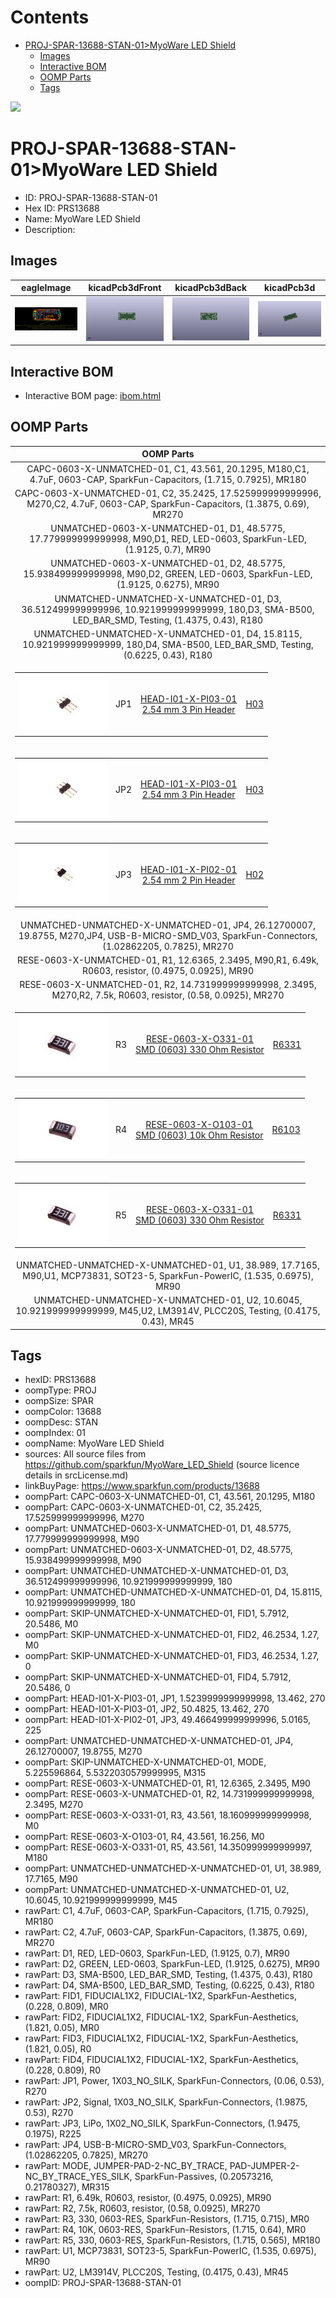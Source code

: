 



Contents
========

* [PROJ-SPAR-13688-STAN-01>MyoWare LED Shield](#proj-spar-13688-stan-01myoware-led-shield)
	* [Images](#images)
	* [Interactive BOM](#interactive-bom)
	* [OOMP Parts](#oomp-parts)
	* [Tags](#tags)
  
![][im]
# PROJ-SPAR-13688-STAN-01>MyoWare LED Shield

- ID: PROJ-SPAR-13688-STAN-01
- Hex ID: PRS13688
- Name: MyoWare LED Shield
- Description: 

## Images
  
  

|eagleImage|kicadPcb3dFront|kicadPcb3dBack|kicadPcb3d|
| :---: | :---: | :---: | :---: |
|[![eagleImage](eagleImage_140.png)](eagleImage_600.png)|[![kicadPcb3dFront](kicadPcb3dFront_140.png)](kicadPcb3dFront_600.png)|[![kicadPcb3dBack](kicadPcb3dBack_140.png)](kicadPcb3dBack_600.png)|[![kicadPcb3d](kicadPcb3d_140.png)](kicadPcb3d_600.png)|

## Interactive BOM

- Interactive BOM page: [ibom.html](kicad/bom/ibom.html)

## OOMP Parts
  

|OOMP Parts|
| :---: |
|CAPC-0603-X-UNMATCHED-01, C1, 43.561, 20.1295, M180,C1, 4.7uF, 0603-CAP, SparkFun-Capacitors, (1.715, 0.7925), MR180|
|CAPC-0603-X-UNMATCHED-01, C2, 35.2425, 17.525999999999996, M270,C2, 4.7uF, 0603-CAP, SparkFun-Capacitors, (1.3875, 0.69), MR270|
|UNMATCHED-0603-X-UNMATCHED-01, D1, 48.5775, 17.779999999999998, M90,D1, RED, LED-0603, SparkFun-LED, (1.9125, 0.7), MR90|
|UNMATCHED-0603-X-UNMATCHED-01, D2, 48.5775, 15.938499999999998, M90,D2, GREEN, LED-0603, SparkFun-LED, (1.9125, 0.6275), MR90|
|UNMATCHED-UNMATCHED-X-UNMATCHED-01, D3, 36.512499999999996, 10.921999999999999, 180,D3, SMA-B500, LED_BAR_SMD, Testing, (1.4375, 0.43), R180|
|UNMATCHED-UNMATCHED-X-UNMATCHED-01, D4, 15.8115, 10.921999999999999, 180,D4, SMA-B500, LED_BAR_SMD, Testing, (0.6225, 0.43), R180|
|<table><tr><td>![HEAD-I01-X-PI03-01](https://raw.githubusercontent.com/oomlout/oomlout_OOMP_parts/main/HEAD-I01-X-PI03-01/image_140.jpg)</td><td> JP1</td><td>[HEAD-I01-X-PI03-01<br>2.54 mm 3 Pin Header](https://github.com/oomlout/oomlout_OOMP_parts/tree/main/HEAD-I01-X-PI03-01/)</td><td>[H03](https://github.com/oomlout/oomlout_OOMP_parts/tree/main/HEAD-I01-X-PI03-01/)</td></tr></table>|
|<table><tr><td>![HEAD-I01-X-PI03-01](https://raw.githubusercontent.com/oomlout/oomlout_OOMP_parts/main/HEAD-I01-X-PI03-01/image_140.jpg)</td><td> JP2</td><td>[HEAD-I01-X-PI03-01<br>2.54 mm 3 Pin Header](https://github.com/oomlout/oomlout_OOMP_parts/tree/main/HEAD-I01-X-PI03-01/)</td><td>[H03](https://github.com/oomlout/oomlout_OOMP_parts/tree/main/HEAD-I01-X-PI03-01/)</td></tr></table>|
|<table><tr><td>![HEAD-I01-X-PI02-01](https://raw.githubusercontent.com/oomlout/oomlout_OOMP_parts/main/HEAD-I01-X-PI02-01/image_140.jpg)</td><td> JP3</td><td>[HEAD-I01-X-PI02-01<br>2.54 mm 2 Pin Header](https://github.com/oomlout/oomlout_OOMP_parts/tree/main/HEAD-I01-X-PI02-01/)</td><td>[H02](https://github.com/oomlout/oomlout_OOMP_parts/tree/main/HEAD-I01-X-PI02-01/)</td></tr></table>|
|UNMATCHED-UNMATCHED-X-UNMATCHED-01, JP4, 26.12700007, 19.8755, M270,JP4, USB-B-MICRO-SMD_V03, SparkFun-Connectors, (1.02862205, 0.7825), MR270|
|RESE-0603-X-UNMATCHED-01, R1, 12.6365, 2.3495, M90,R1, 6.49k, R0603, resistor, (0.4975, 0.0925), MR90|
|RESE-0603-X-UNMATCHED-01, R2, 14.731999999999998, 2.3495, M270,R2, 7.5k, R0603, resistor, (0.58, 0.0925), MR270|
|<table><tr><td>![RESE-0603-X-O331-01](https://raw.githubusercontent.com/oomlout/oomlout_OOMP_parts/main/RESE-0603-X-O331-01/image_140.jpg)</td><td> R3</td><td>[RESE-0603-X-O331-01<br>SMD (0603) 330 Ohm Resistor](https://github.com/oomlout/oomlout_OOMP_parts/tree/main/RESE-0603-X-O331-01/)</td><td>[R6331](https://github.com/oomlout/oomlout_OOMP_parts/tree/main/RESE-0603-X-O331-01/)</td></tr></table>|
|<table><tr><td>![RESE-0603-X-O103-01](https://raw.githubusercontent.com/oomlout/oomlout_OOMP_parts/main/RESE-0603-X-O103-01/image_140.jpg)</td><td> R4</td><td>[RESE-0603-X-O103-01<br>SMD (0603) 10k Ohm Resistor](https://github.com/oomlout/oomlout_OOMP_parts/tree/main/RESE-0603-X-O103-01/)</td><td>[R6103](https://github.com/oomlout/oomlout_OOMP_parts/tree/main/RESE-0603-X-O103-01/)</td></tr></table>|
|<table><tr><td>![RESE-0603-X-O331-01](https://raw.githubusercontent.com/oomlout/oomlout_OOMP_parts/main/RESE-0603-X-O331-01/image_140.jpg)</td><td> R5</td><td>[RESE-0603-X-O331-01<br>SMD (0603) 330 Ohm Resistor](https://github.com/oomlout/oomlout_OOMP_parts/tree/main/RESE-0603-X-O331-01/)</td><td>[R6331](https://github.com/oomlout/oomlout_OOMP_parts/tree/main/RESE-0603-X-O331-01/)</td></tr></table>|
|UNMATCHED-UNMATCHED-X-UNMATCHED-01, U1, 38.989, 17.7165, M90,U1, MCP73831, SOT23-5, SparkFun-PowerIC, (1.535, 0.6975), MR90|
|UNMATCHED-UNMATCHED-X-UNMATCHED-01, U2, 10.6045, 10.921999999999999, M45,U2, LM3914V, PLCC20S, Testing, (0.4175, 0.43), MR45|

## Tags

- hexID: PRS13688
- oompType: PROJ
- oompSize: SPAR
- oompColor: 13688
- oompDesc: STAN
- oompIndex: 01
- oompName: MyoWare LED Shield
- sources: All source files from https://github.com/sparkfun/MyoWare_LED_Shield (source licence details in srcLicense.md)
- linkBuyPage: https://www.sparkfun.com/products/13688
- oompPart: CAPC-0603-X-UNMATCHED-01, C1, 43.561, 20.1295, M180
- oompPart: CAPC-0603-X-UNMATCHED-01, C2, 35.2425, 17.525999999999996, M270
- oompPart: UNMATCHED-0603-X-UNMATCHED-01, D1, 48.5775, 17.779999999999998, M90
- oompPart: UNMATCHED-0603-X-UNMATCHED-01, D2, 48.5775, 15.938499999999998, M90
- oompPart: UNMATCHED-UNMATCHED-X-UNMATCHED-01, D3, 36.512499999999996, 10.921999999999999, 180
- oompPart: UNMATCHED-UNMATCHED-X-UNMATCHED-01, D4, 15.8115, 10.921999999999999, 180
- oompPart: SKIP-UNMATCHED-X-UNMATCHED-01, FID1, 5.7912, 20.5486, M0
- oompPart: SKIP-UNMATCHED-X-UNMATCHED-01, FID2, 46.2534, 1.27, M0
- oompPart: SKIP-UNMATCHED-X-UNMATCHED-01, FID3, 46.2534, 1.27, 0
- oompPart: SKIP-UNMATCHED-X-UNMATCHED-01, FID4, 5.7912, 20.5486, 0
- oompPart: HEAD-I01-X-PI03-01, JP1, 1.5239999999999998, 13.462, 270
- oompPart: HEAD-I01-X-PI03-01, JP2, 50.4825, 13.462, 270
- oompPart: HEAD-I01-X-PI02-01, JP3, 49.466499999999996, 5.0165, 225
- oompPart: UNMATCHED-UNMATCHED-X-UNMATCHED-01, JP4, 26.12700007, 19.8755, M270
- oompPart: SKIP-UNMATCHED-X-UNMATCHED-01, MODE, 5.225596864, 5.5322030579999995, M315
- oompPart: RESE-0603-X-UNMATCHED-01, R1, 12.6365, 2.3495, M90
- oompPart: RESE-0603-X-UNMATCHED-01, R2, 14.731999999999998, 2.3495, M270
- oompPart: RESE-0603-X-O331-01, R3, 43.561, 18.160999999999998, M0
- oompPart: RESE-0603-X-O103-01, R4, 43.561, 16.256, M0
- oompPart: RESE-0603-X-O331-01, R5, 43.561, 14.350999999999997, M180
- oompPart: UNMATCHED-UNMATCHED-X-UNMATCHED-01, U1, 38.989, 17.7165, M90
- oompPart: UNMATCHED-UNMATCHED-X-UNMATCHED-01, U2, 10.6045, 10.921999999999999, M45
- rawPart: C1, 4.7uF, 0603-CAP, SparkFun-Capacitors, (1.715, 0.7925), MR180
- rawPart: C2, 4.7uF, 0603-CAP, SparkFun-Capacitors, (1.3875, 0.69), MR270
- rawPart: D1, RED, LED-0603, SparkFun-LED, (1.9125, 0.7), MR90
- rawPart: D2, GREEN, LED-0603, SparkFun-LED, (1.9125, 0.6275), MR90
- rawPart: D3, SMA-B500, LED_BAR_SMD, Testing, (1.4375, 0.43), R180
- rawPart: D4, SMA-B500, LED_BAR_SMD, Testing, (0.6225, 0.43), R180
- rawPart: FID1, FIDUCIAL1X2, FIDUCIAL-1X2, SparkFun-Aesthetics, (0.228, 0.809), MR0
- rawPart: FID2, FIDUCIAL1X2, FIDUCIAL-1X2, SparkFun-Aesthetics, (1.821, 0.05), MR0
- rawPart: FID3, FIDUCIAL1X2, FIDUCIAL-1X2, SparkFun-Aesthetics, (1.821, 0.05), R0
- rawPart: FID4, FIDUCIAL1X2, FIDUCIAL-1X2, SparkFun-Aesthetics, (0.228, 0.809), R0
- rawPart: JP1, Power, 1X03_NO_SILK, SparkFun-Connectors, (0.06, 0.53), R270
- rawPart: JP2, Signal, 1X03_NO_SILK, SparkFun-Connectors, (1.9875, 0.53), R270
- rawPart: JP3, LiPo, 1X02_NO_SILK, SparkFun-Connectors, (1.9475, 0.1975), R225
- rawPart: JP4, USB-B-MICRO-SMD_V03, SparkFun-Connectors, (1.02862205, 0.7825), MR270
- rawPart: MODE, JUMPER-PAD-2-NC_BY_TRACE, PAD-JUMPER-2-NC_BY_TRACE_YES_SILK, SparkFun-Passives, (0.20573216, 0.21780327), MR315
- rawPart: R1, 6.49k, R0603, resistor, (0.4975, 0.0925), MR90
- rawPart: R2, 7.5k, R0603, resistor, (0.58, 0.0925), MR270
- rawPart: R3, 330, 0603-RES, SparkFun-Resistors, (1.715, 0.715), MR0
- rawPart: R4, 10K, 0603-RES, SparkFun-Resistors, (1.715, 0.64), MR0
- rawPart: R5, 330, 0603-RES, SparkFun-Resistors, (1.715, 0.565), MR180
- rawPart: U1, MCP73831, SOT23-5, SparkFun-PowerIC, (1.535, 0.6975), MR90
- rawPart: U2, LM3914V, PLCC20S, Testing, (0.4175, 0.43), MR45
- oompID: PROJ-SPAR-13688-STAN-01



[im]: kicadPcb3d_450.png
